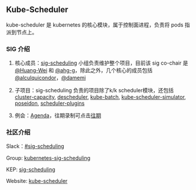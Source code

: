 ## Kube-Scheduler
kube-scheduler 是 kubernetes 的核心模块，属于控制面进程，负责将 pods 指派到节点上。

### SIG 介绍
1. 核心成员：[sig-scheduling](https://github.com/kubernetes/community/tree/master/sig-scheduling) 小组负责维护整个项目，目前该 sig co-chair 是 [@Huang-Wei](https://github.com/Huang-Wei) 和 [@ahg-g](https://github.com/ahg-g)，除此之外，几个核心的成员包括 [@alculquicondor](https://github.com/alculquicondor)，[@damemi](https://github.com/damemi)

2. 子项目：sig-scheduling 负责的项目除了k/k scheduler模块，还包括 [cluster-capacity](https://github.com/kubernetes-sigs/cluster-capacity), [descheduler](https://github.com/kubernetes-sigs/descheduler), [kube-batch](https://github.com/kubernetes-sigs/kube-batch), [kube-scheduler-simulator](https://github.com/kubernetes-sigs/kube-scheduler-simulator), [poseidon](https://github.com/kubernetes-sigs/poseidon), [scheduler-plugins](https://github.com/kubernetes-sigs/scheduler-plugins)

3. 例会：[Agenda](https://docs.google.com/document/d/13mwye7nvrmV11q9_Eg77z-1w3X7Q1GTbslpml4J7F3A/edit)，往期录制可点击[往期](https://www.youtube.com/watch?v=PweKj6SU7UA&list=PL69nYSiGNLP2vwzcCOhxrL3JVBc-eaJWI)

### 社区介绍
Slack：[#sig-scheduling](https://app.slack.com/client/T09NY5SBT/C09TP78DV)

Group: [kubernetes-sig-scheduling](https://groups.google.com/g/kubernetes-sig-scheduling)

KEP: [sig-scheduling](https://github.com/kubernetes/enhancements/tree/master/keps/sig-scheduling)

Website: [kube-scheduler](https://kubernetes.io/docs/reference/command-line-tools-reference/kube-scheduler/)
